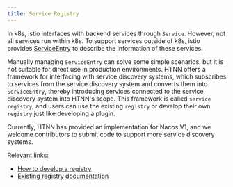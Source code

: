 ```yaml
---
title: Service Registry
---
```


In k8s, istio interfaces with backend services through `Service`. However, not all services run within k8s. To support services outside of k8s, istio provides [ServiceEntry](https://istio.io/latest/docs/reference/config/networking/service-entry/) to describe the information of these services.

Manually managing `ServiceEntry` can solve some simple scenarios, but it is not suitable for direct use in production environments. HTNN offers a framework for interfacing with service discovery systems, which subscribes to services from the service discovery system and converts them into `ServiceEntry`, thereby introducing services connected to the service discovery system into HTNN's scope. This framework is called `service registry`, and users can use the existing `registry` or develop their own `registry` just like developing a plugin.

Currently, HTNN has provided an implementation for Nacos V1, and we welcome contributors to submit code to support more service discovery systems.

Relevant links:

* [How to develop a registry](../developer-guide/registry_development.md)
* [Existing registry documentation](../reference/registries)

